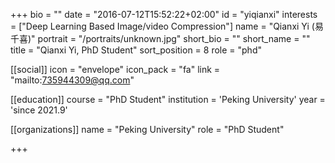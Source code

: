 +++
bio = ""
date = "2016-07-12T15:52:22+02:00"
id = "yiqianxi"
interests = ["Deep Learning Based Image/video Compression"]
name = "Qianxi Yi (易千喜)"
portrait = "/portraits/unknown.jpg"
short_bio = ""
short_name = ""
title = "Qianxi Yi, PhD Student"
sort_position = 8 
role = "phd"

[[social]]
    icon = "envelope"
    icon_pack = "fa"
    link = "mailto:735944309@qq.com"

[[education]]
    course = "PhD Student"
    institution = 'Peking University'
    year = 'since 2021.9'

[[organizations]]
    name = "Peking University"
    role = "PhD Student"

+++

